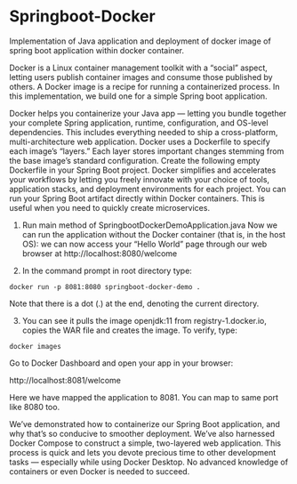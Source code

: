 # Springboot-Docker

Implementation of Java application and deployment of docker image of spring boot application within docker container.

Docker is a Linux container management toolkit with a “social” aspect, letting users publish container images and consume those published by others. A Docker image is a recipe for running a containerized process. In this implementation, we build one for a simple Spring boot application.

Docker helps you containerize your Java app — letting you bundle together your complete Spring application, runtime, configuration, and OS-level dependencies. This includes everything needed to ship a cross-platform, multi-architecture web application.
Docker uses a Dockerfile to specify each image’s “layers.” Each layer stores important changes stemming from the base image’s standard configuration. Create the following empty Dockerfile in your Spring Boot project.
Docker simplifies and accelerates your workflows by letting you freely innovate with your choice of tools, application stacks, and deployment environments for each project. You can run your Spring Boot artifact directly within Docker containers. This is useful when you need to quickly create microservices.


1. Run main method of SpringbootDockerDemoApplication.java
Now we can run the application without the Docker container (that is, in the host OS): we can now access your “Hello World” page through our web browser at http://localhost:8080/welcome

2. In the command prompt in root directory type: 

```
docker run -p 8081:8080 springboot-docker-demo .
```

Note that there is a dot (.) at the end, denoting the current directory.

3. You can see it pulls the image openjdk:11 from registry-1.docker.io, copies the WAR file and creates the image. To verify, type:

```
docker images
```


Go to Docker Dashboard and open your app in your browser: 

http://localhost:8081/welcome

Here we have mapped the application to 8081. You can map to same port like 8080 too.


We’ve demonstrated how to containerize our Spring Boot application, and why that’s so conducive to smoother deployment. We’ve also harnessed Docker Compose to construct a simple, two-layered web application. This process is quick and lets you devote precious time to other development tasks — especially while using Docker Desktop. No advanced knowledge of containers or even Docker is needed to succeed.
